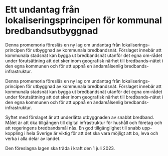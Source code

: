 # Ett undantag från lokaliseringsprincipen för kommunal bredbandsutbyggnad

Denna promemoria föreslås en ny lag om undantag från lokaliserings-principen för utbyggnad av kommunala bredbandsnät. Förslaget innebär att kommunala stadsnät kan bygga ut bredbandsnät utanför det egna om-rådet under förutsättning att det sker inom geografisk närhet till bredbands-nätet i den egna kommunen och för att uppnå en ändamålsenlig bredbands-infrastruktur.

Denna promemoria föreslås en ny lag om undantag från lokaliserings-principen för utbyggnad av kommunala bredbandsnät. Förslaget innebär att kommunala stadsnät kan bygga ut bredbandsnät utanför det egna om-rådet under förutsättning att det sker inom geografisk närhet till bredbands-nätet i den egna kommunen och för att uppnå en ändamålsenlig bredbands-infrastruktur.

Syftet med förslaget är att underlätta utbyggnaden av snabbt bredband. Målet är att öka tillgången till digital infrastruktur för hushåll och företag och att regeringens bredbandsmål nås. En god tillgänglighet till snabb upp-koppling i hela Sverige är viktig för att det ska vara möjligt att bo, leva och verka i alla delar av landet.

Den föreslagna lagen ska träda i kraft den 1 juli 2023.
